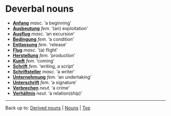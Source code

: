 # Deverbal nouns

- **[Anfang](a/an/Anfang.md)** *masc.* ‘a beginning’
- **[Ausbeutung](a/au/Ausbeutung.md)** *fem.* ‘(an) exploitation’
- **[Ausflug](a/au/Ausflug.md)** *masc.* ‘an excursion’
- **[Bedingung](b/be/Bedingung.md)** *fem.* ‘a condition’
- **[Entlassung](e/en/Entlassung.md)** *fem.* ‘release’
- **[Flug](f/fl/Flug.md)** *masc.* ‘(a) flight’
- **[Herstellung](h/he/Herstellung.md)** *fem.* ‘production’
- **[Kunft](k/ku/Kunft.md)** *fem.* ‘coming’
- **[Schrift](s/sc/Schrift.md)** *fem.* ‘writing, a script’
- **[Schriftsteller](s/sc/Schriftsteller.md)** *masc.* ‘a writer’
- **[Unternehmung](u/un/Unternehmung.md)** *fem.* ‘an undertaking’
- **[Unterschrift](u/un/Unterschrift.md)** *fem.* ‘a signature’
- **[Verbrechen](v/ve/Verbrechen.md)** *neut.* ‘a crime’
- **[Verhältnis](v/ve/Verhaeltnis.md)** *neut.* ‘a relation(ship)’

----

Back up to: [Derived nouns](derivedNouns.md) | [Nouns](index.md) | [Top](../index.md)
